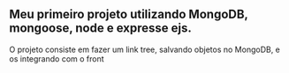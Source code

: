 ## Meu primeiro projeto utilizando MongoDB, mongoose, node e expresse ejs. <br>
O projeto consiste em fazer um link tree, salvando objetos no MongoDB, e os integrando com o front
